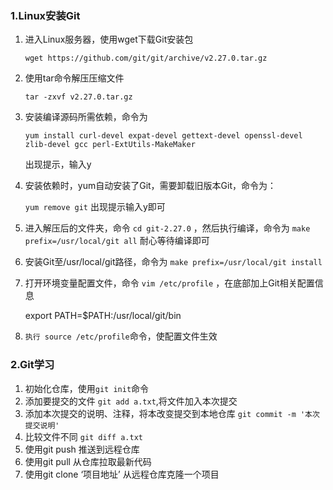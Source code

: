 

### 1.Linux安装Git

1. 进入Linux服务器，使用wget下载Git安装包

   `wget https://github.com/git/git/archive/v2.27.0.tar.gz`

2. 使用tar命令解压压缩文件

   `tar -zxvf v2.27.0.tar.gz`

3. 安装编译源码所需依赖，命令为

   `yum install curl-devel expat-devel gettext-devel openssl-devel zlib-devel gcc perl-ExtUtils-MakeMaker`

   出现提示，输入y

4. 安装依赖时，yum自动安装了Git，需要卸载旧版本Git，命令为： 

   `yum remove git` 出现提示输入y即可

5. 进入解压后的文件夹，命令 `cd git-2.27.0` ，然后执行编译，命令为 `make prefix=/usr/local/git all` 耐心等待编译即可

6. 安装Git至/usr/local/git路径，命令为 `make prefix=/usr/local/git install`

7. 打开环境变量配置文件，命令 `vim /etc/profile` ，在底部加上Git相关配置信息

   export PATH=$PATH:/usr/local/git/bin

8. `执行 source /etc/profile`命令，使配置文件生效

### 2.Git学习

1. 初始化仓库，使用`git init`命令
2. 添加要提交的文件 `git add a.txt`,将文件加入本次提交
3. 添加本次提交的说明、注释，将本改变提交到本地仓库  `git commit -m '本次提交说明'`
4. 比较文件不同 `git diff a.txt`
5. 使用git push 推送到远程仓库
6. 使用git pull 从仓库拉取最新代码
7. 使用git clone ‘项目地址’ 从远程仓库克隆一个项目
